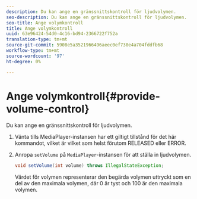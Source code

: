 ```yaml
---
description: Du kan ange en gränssnittskontroll för ljudvolymen.
seo-description: Du kan ange en gränssnittskontroll för ljudvolymen.
seo-title: Ange volymkontroll
title: Ange volymkontroll
uuid: 63e96424-54d0-4c16-bd94-2366722f752a
translation-type: tm+mt
source-git-commit: 5908e5a3521966496aeec0ef730e4a704fddfb68
workflow-type: tm+mt
source-wordcount: '97'
ht-degree: 0%

---
```



# Ange volymkontroll{#provide-volume-control}

Du kan ange en gränssnittskontroll för ljudvolymen.

1. Vänta tills MediaPlayer-instansen har ett giltigt tillstånd för det här kommandot, vilket är vilket som helst förutom RELEASED eller ERROR.
1. Anropa `setVolume` på `MediaPlayer`-instansen för att ställa in ljudvolymen.

   ```java
   void setVolume(int volume) throws IllegalStateException;
   ```

   Värdet för volymen representerar den begärda volymen uttryckt som en del av den maximala volymen, där 0 är tyst och 100 är den maximala volymen.

